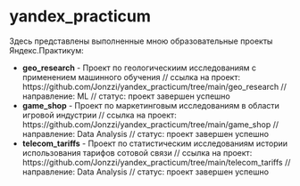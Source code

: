 <h1>yandex_practicum</h1>
Здесь представлены выполненные мною образовательные проекты Яндекс.Практикум:<br>
<ul>
<li><b>geo_research</b> - Проект по геологическиим исследованиям с применением машинного обучения // ссылка на проект: https://github.com/Jonzzi/yandex_practicum/tree/main/geo_research // направление: ML // статус: проект завершен успешно
<li><b>game_shop</b> - Проект по маркетинговым исследованиям в области игровой индустрии // ссылка на проект: https://github.com/Jonzzi/yandex_practicum/tree/main/game_shop // направление: Data Analysis // статус: проект завершен успешно
<li><b>telecom_tariffs</b> - Проект по статистическим исследованиям истории использования тарифов сотовой связи // ссылка на проект: https://github.com/Jonzzi/yandex_practicum/tree/main/telecom_tariffs // направление: Data Analysis // статус: проект завершен успешно
</ul>
